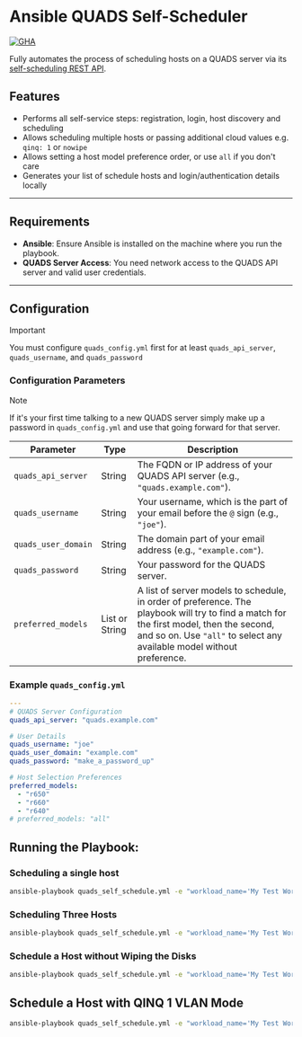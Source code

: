 # Ansible QUADS Self-Scheduler

[![GHA](https://github.com/quadsproject/ansible-quads-ssm/actions/workflows/ansible-lint.yml/badge.svg)](https://github.com/quadsproject/ansible-quads-ssm/actions)

Fully automates the process of scheduling hosts on a QUADS server via its [self-scheduling REST API](https://github.com/redhat-performance/quads/blob/latest/docs/quads-self-schedule.md).

## Features

* Performs all self-service steps:  registration, login, host discovery and scheduling
* Allows scheduling multiple hosts or passing additional cloud values e.g. `qinq: 1` or `nowipe`
* Allows setting a host model preference order, or use `all` if you don't care
* Generates your list of schedule hosts and login/authentication details locally

---
## Requirements

* **Ansible**: Ensure Ansible is installed on the machine where you run the playbook.
* **QUADS Server Access**: You need network access to the QUADS API server and valid user credentials.

---
## Configuration

> [!IMPORTANT]
> You must configure `quads_config.yml` first for at least `quads_api_server`, `quads_username`, and `quads_password`

### Configuration Parameters

> [!NOTE]
> If it's your first time talking to a new QUADS server simply make up a password in `quads_config.yml` and use that going forward for that server.

| Parameter          | Type          | Description                                                                                                                                                               |
| ------------------ | ------------- | ------------------------------------------------------------------------------------------------------------------------------------------------------------------------- |
| `quads_api_server` | String        | The FQDN or IP address of your QUADS API server (e.g., `"quads.example.com"`).                                                                                             |
| `quads_username`   | String        | Your username, which is the part of your email before the `@` sign (e.g., `"joe"`).                                                                                       |
| `quads_user_domain`| String        | The domain part of your email address (e.g., `"example.com"`).                                                                                                              |
| `quads_password`   | String        | Your password for the QUADS server.                                                                                                                                       |
| `preferred_models` | List or String| A list of server models to schedule, in order of preference. The playbook will try to find a match for the first model, then the second, and so on. Use `"all"` to select any available model without preference. |

### Example `quads_config.yml`

```yaml
---
# QUADS Server Configuration
quads_api_server: "quads.example.com"

# User Details
quads_username: "joe"
quads_user_domain: "example.com"
quads_password: "make_a_password_up"

# Host Selection Preferences
preferred_models:
  - "r650"
  - "r660"
  - "r640"
# preferred_models: "all"
```
## Running the Playbook:

### Scheduling a single host
```bash
ansible-playbook quads_self_schedule.yml -e "workload_name='My Test Workload'"
```

### Scheduling Three Hosts
```bash
ansible-playbook quads_self_schedule.yml -e "workload_name='My Test Workload'" -e "num_hosts='3'"
```

### Schedule a Host without Wiping the Disks
```bash
ansible-playbook quads_self_schedule.yml -e "workload_name='My Test Workload'" -e "wipe=false"
```

## Schedule a Host with QINQ 1 VLAN Mode
```bash
ansible-playbook quads_self_schedule.yml -e "workload_name='My Test Workload'" -e "qinq='1'"
```
